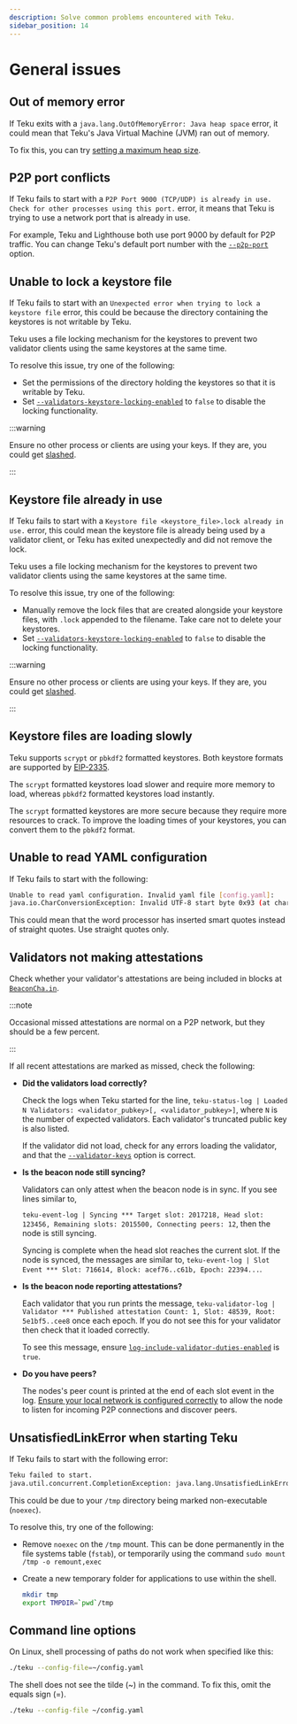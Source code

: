 ```yaml
---
description: Solve common problems encountered with Teku.
sidebar_position: 14
---
```


# General issues

## Out of memory error

If Teku exits with a `java.lang.OutOfMemoryError: Java heap space` error, it could mean that Teku's Java Virtual Machine (JVM) ran out of memory.

To fix this, you can try [setting a maximum heap size].

## P2P port conflicts

If Teku fails to start with a `P2P Port 9000 (TCP/UDP) is already in use. Check for other processes using this port.` error, it means that Teku is trying to use a network port that is already in use.

For example, Teku and Lighthouse both use port 9000 by default for P2P traffic. You can change Teku's default port number with the [`--p2p-port`](../../reference/cli/index.md#p2p-port) option.

## Unable to lock a keystore file

If Teku fails to start with an `Unexpected error when trying to lock a keystore file` error, this could be because the directory containing the keystores is not writable by Teku.

Teku uses a file locking mechanism for the keystores to prevent two validator clients using the same keystores at the same time.

To resolve this issue, try one of the following:

- Set the permissions of the directory holding the keystores so that it is writable by Teku.
- Set [`--validators-keystore-locking-enabled`](../../reference/cli/index.md#validators-keystore-locking-enabled) to `false` to disable the locking functionality.

:::warning

Ensure no other process or clients are using your keys. If they are, you could get [slashed].

:::

## Keystore file already in use

If Teku fails to start with a `Keystore file <keystore_file>.lock already in use.` error,
this could mean the keystore file is already being used by a validator client, or Teku has exited unexpectedly and did not remove the lock.

Teku uses a file locking mechanism for the keystores to prevent two validator clients using the same keystores at the same time.

To resolve this issue, try one of the following:

- Manually remove the lock files that are created alongside your keystore files, with `.lock` appended to the filename. Take care not to delete your keystores.
- Set [`--validators-keystore-locking-enabled`](../../reference/cli/index.md#validators-keystore-locking-enabled) to `false` to disable the locking functionality.

:::warning

Ensure no other process or clients are using your keys. If they are, you could get [slashed].

:::

## Keystore files are loading slowly

Teku supports `scrypt` or `pbkdf2` formatted keystores. Both keystore formats are supported by [EIP-2335].

The `scrypt` formatted keystores load slower and require more memory to load, whereas `pbkdf2` formatted keystores load instantly.

The `scrypt` formatted keystores are more secure because they require more resources to crack. To improve the loading times of your keystores, you can convert them to the `pbkdf2` format.

## Unable to read YAML configuration

If Teku fails to start with the following:

```bash
Unable to read yaml configuration. Invalid yaml file [config.yaml]:
java.io.CharConversionException: Invalid UTF-8 start byte 0x93 (at char #11, byte #-1) at [Source: (File); line: 1, column: 1]
```

This could mean that the word processor has inserted smart quotes instead of straight quotes. Use straight quotes only.

## Validators not making attestations

Check whether your validator's attestations are being included in blocks at [`BeaconCha.in`](https://beaconcha.in/).

:::note

Occasional missed attestations are normal on a P2P network, but they should be a few percent.

:::

If all recent attestations are marked as missed, check the following:

- **Did the validators load correctly?**

  Check the logs when Teku started for the line, `teku-status-log | Loaded N Validators: <validator_pubkey>[, <validator_pubkey>]`, where `N` is the number of expected validators.
  Each validator's truncated public key is also listed.

  If the validator did not load, check for any errors loading the validator, and that the [`--validator-keys`](../../reference/cli/index.md#validator-keys) option is correct.

- **Is the beacon node still syncing?**

  Validators can only attest when the beacon node is in sync. If you see lines similar to,

  `teku-event-log | Syncing *** Target slot: 2017218, Head slot: 123456, Remaining slots: 2015500, Connecting peers: 12`, then the node is still syncing.

  Syncing is complete when the head slot reaches the current slot. If the node is synced, the messages are similar to, `teku-event-log | Slot Event *** Slot: 716614, Block: acef76..c61b, Epoch: 22394...`.

- **Is the beacon node reporting attestations?**

  Each validator that you run prints the message, `teku-validator-log | Validator *** Published attestation Count: 1, Slot: 48539, Root: 5e1bf5..cee8` once each epoch.
  If you do not see this for your validator then check that it loaded correctly.

  To see this message, ensure [`log-include-validator-duties-enabled`](../../reference/cli/index.md#log-include-validator-duties-enabled) is `true`.

- **Do you have peers?**

  The nodes's peer count is printed at the end of each slot event in the log. [Ensure your local network is configured correctly] to allow the node to listen for incoming P2P connections and discover peers.

## UnsatisfiedLinkError when starting Teku

If Teku fails to start with the following error:

```bash
Teku failed to start.
java.util.concurrent.CompletionException: java.lang.UnsatisfiedLinkError: /tmp/librocksdbjni8697586722914603821.so...
```

This could be due to your `/tmp` directory being marked non-executable (`noexec`).

To resolve this, try one of the following:

- Remove `noexec` on the `/tmp` mount. This can be done permanently in the file systems table (`fstab`), or temporarily using the command `sudo mount /tmp -o remount,exec`

- Create a new temporary folder for applications to use within the shell.

  ```bash
  mkdir tmp
  export TMPDIR=`pwd`/tmp
  ```

## Command line options

On Linux, shell processing of paths do not work when specified like this:

```bash
./teku --config-file=~/config.yaml
```

The shell does not see the tilde (~) in the command. To fix this, omit the equals sign (=).

```bash
./teku --config-file ~/config.yaml
```

<!-- links -->

[Ensure your local network is configured correctly]: ../find-and-connect/improve-connectivity.md
[EIP-2335]: https://eips.ethereum.org/EIPS/eip-2335
[slashed]: ../../concepts/slashing-protection.md
[setting a maximum heap size]: ../../get-started/manage-memory.md
